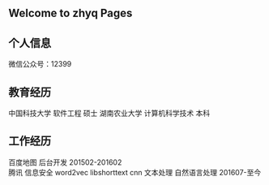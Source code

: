 ## Welcome to zhyq Pages

## 个人信息
微信公众号：12399



## 教育经历
中国科技大学 软件工程 硕士
湖南农业大学 计算机科学技术 本科

## 工作经历
百度地图 后台开发 201502-201602 
<br>
腾讯 信息安全  word2vec libshorttext cnn 文本处理 自然语言处理  201607-至今
